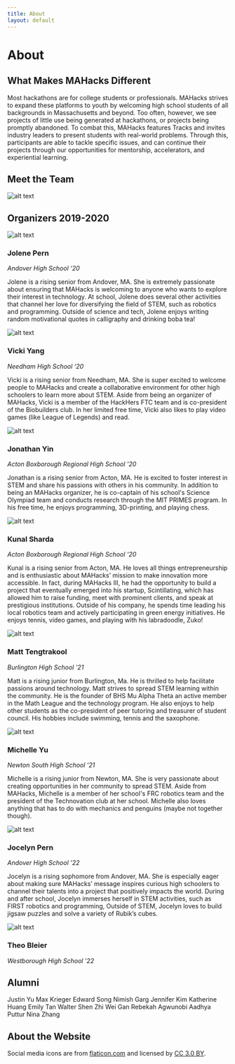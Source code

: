 ```yaml
---
title: About
layout: default
---
```


# About

## What Makes MAHacks Different

Most hackathons are for college students or professionals. MAHacks strives to expand these platforms to youth by welcoming high school students of all backgrounds in Massachusetts and beyond. Too often, however, we see projects of little use being generated at hackathons, or projects being promptly abandoned. To combat this, MAHacks features Tracks and invites industry leaders to present students with real-world problems. Through this, participants are able to tackle specific issues, and can continue their projects through our opportunities for mentorship, accelerators, and experiential learning.

## Meet the Team

![alt text](uwuhaccs.jpg "MAHacks Team 2018-19")

## Organizers 2019-2020

![alt text](./organizer_photos/jolene.png "Jolene Pern")

### Jolene Pern

_Andover High School ‘20_

Jolene is a rising senior from Andover, MA. She is extremely passionate about ensuring that MAHacks is welcoming to anyone who wants to explore their interest in technology. At school, Jolene does several other activities that channel her love for diversifying the field of STEM, such as robotics and programming. Outside of science and tech, Jolene enjoys writing random motivational quotes in calligraphy and drinking boba tea!


![alt text](./organizer_photos/vicki.png "Vicki Yang")

### Vicki Yang

_Needham High School ‘20_

Vicki is a rising senior from Needham, MA. She is super excited to welcome people to MAHacks and create a collaborative environment for other high schoolers to learn more about STEM. Aside from being an organizer of MAHacks, Vicki is a member of the HackHers FTC team and is co-president of the Biobuilders club. In her limited free time, Vicki also likes to play video games (like League of Legends) and read.


![alt text](./organizer_photos/jonathan.png "Jonathan Yin")

### Jonathan Yin

_Acton Boxborough Regional High School '20_

Jonathan is a rising senior from Acton, MA. He is excited to foster interest in STEM and share his passions with others in his community. In addition to being an MAHacks organizer, he is co-captain of his school's Science Olympiad team and conducts research through the MIT PRIMES program. In his free time, he enjoys programming, 3D-printing, and playing chess.


![alt text](./organizer_photos/kunal.png "Kunal Sharda")

### Kunal Sharda

_Acton Boxborough Regional High School ‘20_

Kunal is a rising senior from Acton, MA. He loves all things entrepreneurship and is enthusiastic about MAHacks’ mission to make innovation more accessible. In fact, during MAHacks III, he had the opportunity to build a project that eventually emerged into his startup, Scintillating, which has allowed him to raise funding, meet with prominent clients, and speak at prestigious institutions. Outside of his company, he spends time leading his local robotics team and actively participating in green energy initiatives. He enjoys tennis, video games, and playing with his labradoodle, Zuko!


![alt text](./organizer_photos/matt.png "Matt Tengtrakool")

### Matt Tengtrakool

_Burlington High School '21_

Matt is a rising junior from Burlington, Ma.  He is thrilled to help facilitate passions around technology.  Matt strives to spread STEM learning within the community.  He is the founder of BHS Mu Alpha Theta an active member in the Math League and the technology program.   He also enjoys to help other students as the co-president of peer tutoring and treasurer of student council.  His hobbies include swimming, tennis and the saxophone.


![alt text](./organizer_photos/michelle.png "Michelle Yu")

### Michelle Yu

_Newton South High School ‘21_

Michelle is a rising junior from Newton, MA. She is very passionate about creating opportunities in her community to spread STEM. Aside from MAHacks, Michelle is a member of her school's FRC robotics team and the president of the Technovation club at her school. Michelle also loves anything that has to do with mechanics and penguins (maybe not together though).


![alt text](./organizer_photos/jocelyn.png "Jocelyn Pern")

### Jocelyn Pern

_Andover High School '22_

Jocelyn is a rising sophomore from Andover, MA. She is especially eager about making sure MAHacks’ message inspires curious high schoolers to channel their talents into a project that positively impacts the world. During and after school, Jocelyn immerses herself in STEM activities, such as FIRST robotics and programming, Outside of STEM, Jocelyn loves to build jigsaw puzzles and solve a variety of Rubik’s cubes.


![alt text](./organizer_photos/theo.png "Theo Bleier")

### Theo Bleier

_Westborough High School '22_




## Alumni

Justin Yu
Max Krieger
Edward Song
Nimish Garg
Jennifer Kim
Katherine Huang
Emily Tan
Walter Shen
Zhi Wei Gan
Rebekah Agwunobi
Aadhya Puttur
Nina Zhang




## About the Website

Social media icons are from [flaticon.com](http://flaticon.com) and licensed by [CC 3.0 BY](http://creativecommons.org/licenses/by/3.0/).
